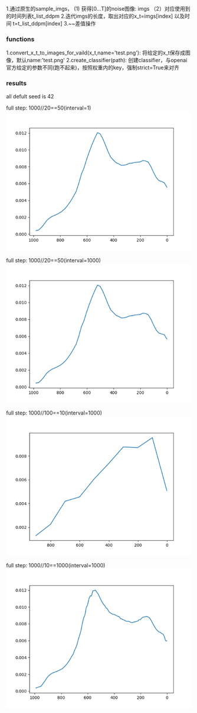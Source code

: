 1.通过原生的sample_imgs， (1) 获得[0...T]的noise图像: imgs （2）对应使用到的时间列表t_list_ddpm
2.迭代imgs的长度，取出对应的x_t=imgs[index] 以及时间 t=t_list_ddpm[index]
3.~~差值操作

### functions
1.convert_x_t_to_images_for_vaild(x_t,name='test.png'): 将给定的x_t保存成图像，默认name:'test.png'
2.create_classifier(path): 创建classifier，与openai官方给定的参数不同(跑不起来)，按照权重内的key，强制strict=True来对齐
### results
all defult seed is 42
 

full step: 1000//20==50(interval=1) 
![](res_seed_42_samples_1_step_20_interval_1.png)

full step: 1000//20==50(interval=1000) 
![](res_seed_42_samples_1_step_20_interval_1000.png)

full step: 1000//100==10(interval=1000) 
![](res_seed_42_samples_1_step_100_interval_1000.png)

full step: 1000//10==1000(interval=1000) 
![](res_seed_42_samples_1_step_10_interval_1000.png)
